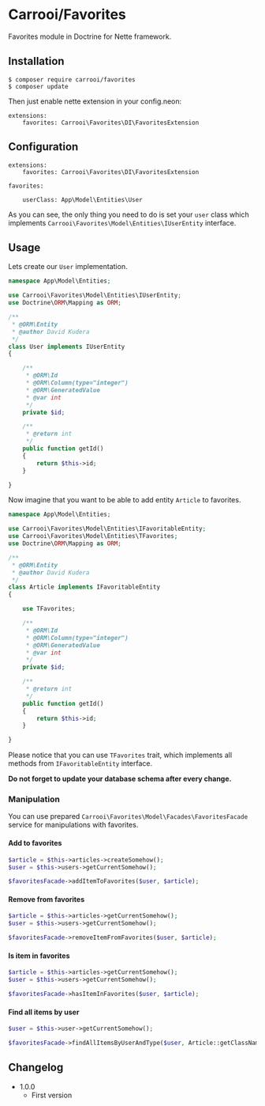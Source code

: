 # Carrooi/Favorites

Favorites module in Doctrine for Nette framework.

## Installation

```
$ composer require carrooi/favorites
$ composer update
```

Then just enable nette extension in your config.neon:

```neon
extensions:
	favorites: Carrooi\Favorites\DI\FavoritesExtension
```

## Configuration

```neon
extensions:
	favorites: Carrooi\Favorites\DI\FavoritesExtension

favorites:
	
	userClass: App\Model\Entities\User
```

As you can see, the only thing you need to do is set your `user` class which implements 
`Carrooi\Favorites\Model\Entities\IUserEntity` interface.

## Usage

Lets create our `User` implementation.

```php
namespace App\Model\Entities;

use Carrooi\Favorites\Model\Entities\IUserEntity;
use Doctrine\ORM\Mapping as ORM;

/**
 * @ORM\Entity
 * @author David Kudera
 */
class User implements IUserEntity
{

	/**
	 * @ORM\Id
	 * @ORM\Column(type="integer")
	 * @ORM\GeneratedValue
	 * @var int
	 */
	private $id;

	/**
	 * @return int
	 */
	public function getId()
	{
		return $this->id;
	}

}
```

Now imagine that you want to be able to add entity `Article` to favorites.

```php
namespace App\Model\Entities;

use Carrooi\Favorites\Model\Entities\IFavoritableEntity;
use Carrooi\Favorites\Model\Entities\TFavorites;
use Doctrine\ORM\Mapping as ORM;

/**
 * @ORM\Entity
 * @author David Kudera
 */
class Article implements IFavoritableEntity
{

	use TFavorites;

	/**
	 * @ORM\Id
	 * @ORM\Column(type="integer")
	 * @ORM\GeneratedValue
	 * @var int
	 */
	private $id;

	/**
	 * @return int
	 */
	public function getId()
	{
		return $this->id;
	}

}
```

Please notice that you can use `TFavorites` trait, which implements all methods from `IFavoritableEntity` interface.

**Do not forget to update your database schema after every change.**

### Manipulation

You can use prepared `Carrooi\Favorites\Model\Facades\FavoritesFacade` service for manipulations with favorites.

#### Add to favorites

```php
$article = $this->articles->createSomehow();
$user = $this->users->getCurrentSomehow();

$favoritesFacade->addItemToFavorites($user, $article);
```

#### Remove from favorites

```php
$article = $this->articles->getCurrentSomehow();
$user = $this->users->getCurrentSomehow();

$favoritesFacade->removeItemFromFavorites($user, $article);
```

#### Is item in favorites

```php
$article = $this->articles->getCurrentSomehow();
$user = $this->users->getCurrentSomehow();

$favoritesFacade->hasItemInFavorites($user, $article);
```

#### Find all items by user

```php
$user = $this->user->getCurrentSomehow();

$favoritesFacade->findAllItemsByUserAndType($user, Article::getClassName());
```

## Changelog

* 1.0.0
	+ First version
